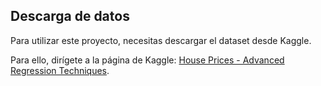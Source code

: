 ## Descarga de datos

Para utilizar este proyecto, necesitas descargar el dataset desde Kaggle.

Para ello, dirígete a la página de Kaggle: [House Prices - Advanced Regression Techniques](https://www.kaggle.com/competitions/house-prices-advanced-regression-techniques).
